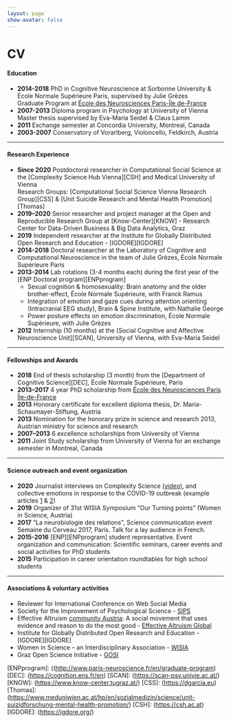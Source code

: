 ```yaml
---
layout: page
show-avatar: false
---
```


# CV

#### Education

* **2014-2018** PhD in Cognitive Neuroscience at Sorbonne University & École Normale Supérieure Paris, supervised by Julie Grèzes  
    Graduate Program at [École des Neurosciences Paris-Île de-France][ENP]
* **2007-2013** Diploma program in Psychology at University of Vienna  
    Master thesis supervised by Eva-Maria Seidel & Claus Lamm 
* **2011** Exchange semester at Concordia University, Montreal, Canada
* **2003-2007** Conservatory of Vorarlberg, Violoncello, Feldkirch, Austria

___


#### Research Experience

* **Since 2020** Postdoctoral researcher in Computational Social Science at the [Complexity Science Hub Vienna][CSH] and Medical University of Vienna  
Research Groups: [Computational Social Science Vienna Research Group][CSS] & [Unit Suicide Research and Mental Health Promotion][Thomas]
* **2019–2020** Senior researcher and project manager at the Open and Reproducible Research Group at [Know-Center][KNOW] - Research Center for Data-Driven Business & Big Data Analytics, Graz
* **2019** Independent researcher at the Institute for Globally Distributed Open Research and Education - [IGDORE][IGDORE] 
* **2014-2018** Doctoral researcher at the Laboratory of Cognitive and Computational Neuroscience in the team of Julie Grèzes, École Normale Supérieure Paris
* **2013-2014** Lab rotations (3-4 months each) during the first year of the [ENP Doctoral program][ENPprogram]
    * Sexual cognition & homosexuality: Brain anatomy and the older brother-effect, École Normale Supérieure, with Franck Ramus
    * Integration of emotion and gaze cues during attention orienting (Intracranial EEG study), Brain & Spine Institute, with Nathalie George
    * Power posture effects on emotion discrimination, École Normale Supérieure, with Julie Grèzes
* **2012** Internship (10 months) at the [Social Cognitive and Affective Neuroscience Unit][SCAN], University of Vienna, with Eva-Maria Seidel

___


#### Fellowships and Awards

* **2018** End of thesis scholarship (3 month) from the [Department of Cognitive Science][DEC], École Normale Supérieure, Paris
* **2013–2017** 4 year PhD scholarship from [École des Neurosciences Paris Île-de-France][ENP]
* **2013** Honorary certificate for excellent diploma thesis, Dr. Maria-Schaumayer-Stiftung, Austria
* **2013** Nomination for the honorary prize in science and research 2013, Austrian ministry for science and research
* **2007–2013** 6 excellence scholarships from University of Vienna
* **2011** Joint Study scholarship from University of Vienna for an exchange semester in Montreal, Canada

___


#### Science outreach and event organization 

* **2020** Journalist interviews on Complexity Science [(video)](https://www.facebook.com/alexandervanderbellen/videos/besuch-im-complexity-science-hub-vienna/731750567653204/), and collective emotions in response to the  COVID-19 outbreak (example articles [1](https://www.derstandard.at/story/2000115973796/coronavirus-twitter-spiegelt-aengste-und-sorgen-der-menschen-wider) & [2](https://science.apa.at/site/kultur_und_gesellschaft/detail.html?key=SCI_20200417_SCI39351351654193650&))
* **2019** Organizer of 31st WISIA Symposium “Our Turning points” (Women in Science, Austria)
* **2017** “La neurobiologie des relations”, Science communication event Semaine du Cerveau 2017, Paris. Talk for a lay audience in French.
* **2015-2016** [ENP][ENPprogram] student representative. Event organization and communication: Scientific seminars, career events and social activities for PhD students
* **2015** Participation in career orientation roundtables for high school students​ 

___


#### Associations & voluntary activities

* Reviewer for International Conference on Web Social Media
* Society for the Improvement of Psychological Science - [SIPS](https://improvingpsych.org)
* Effective Altruism [community Austria](https://effectivealtruism.at/unser-team): A social movement that uses evidence and reason to do the most good - [Effective Altruism Global](https://www.effectivealtruism.org)
* Institute for Globally Distributed Open Research and Education - [IGDORE][IGDORE] 
* Women in Science – an Interdisciplinary Association - [WISIA](http://www.wisia.at/)
* Graz Open Science Initiative - [GOSI](https://twitter.com/GrazOpenScience)


[ENP]: (http://www.paris-neuroscience.fr/en/enp)
[ENPprogram]: ((http://www.paris-neuroscience.fr/en/graduate-program)
[DEC]: (https://cognition.ens.fr/en)
[SCAN]: (https://scan-psy.univie.ac.at/)
[KNOW]: (https://www.know-center.tugraz.at/)
[CSS]: (https://dgarcia.eu)
[Thomas]: (https://www.meduniwien.ac.at/hp/en/sozialmedizin/science/unit-suizidforschung-mental-health-promotion/)
[CSH]: (https://csh.ac.at)
[IGDORE]: (https://igdore.org/)


